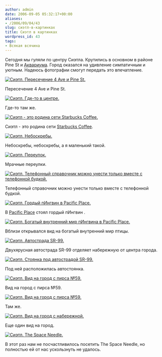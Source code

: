 ```yaml
---
author: admin
date: 2006-09-05 05:32:17+00:00
aliases:
- /2006/09/04/43
slug: сиэтл-в-картинках
title: Сиэтл в картинках
wordpress_id: 43
tags:
- Всякая всячина
---
```


Сегодня мы гуляли по центру Сиэтла. Крутились в основном в районе Pine St и [Аквариума](http://www.seattleaquarium.org). Город оказался на удивление симпатичным и уютным. Надеюсь фотографии смогут передать это впечатление.

[![Сиэтл. Пересечение 4 Ave и Pine St.](/2006/08/Seattle_2006-09-04/IMG_2247_small.JPG)](/2006/08/Seattle_2006-09-04/IMG_2247.JPG)

Пересечение 4 Ave и Pine St.

[![Сиэтл. Где-то в центре.](/2006/08/Seattle_2006-09-04/IMG_2253_small.JPG)](/2006/08/Seattle_2006-09-04/IMG_2253.JPG)

<!--more-->

Где-то там же.

[![Сиэтл - это родина сети Starbucks Coffee.](/2006/08/Seattle_2006-09-04/IMG_2299_small.JPG)](/2006/08/Seattle_2006-09-04/IMG_2299.JPG)

Сиэтл - это родина сети [Starbucks Coffee](http://www.starbucks.com/).

[![Сиэтл. Небоскребы.](/2006/08/Seattle_2006-09-04/IMG_2263_small.JPG)](/2006/08/Seattle_2006-09-04/IMG_2263.JPG)

Небоскребы, небоскребы, а я маленький такой.

[![Сиэтл. Переулок.](/2006/08/Seattle_2006-09-04/IMG_2257_small.JPG)](/2006/08/Seattle_2006-09-04/IMG_2257.JPG)

Мрачные переулки.

[![Сиэтл. Телефонный справочник можно унести только вместе с телефонной будкой.](/2006/08/Seattle_2006-09-04/IMG_2262_small.JPG)](/2006/08/Seattle_2006-09-04/IMG_2262.JPG)

Телефонный справочник можно унести только вместе с телефонной будкой.

[![Сиэтл. Гордый пИнгвин в Pacific Place.](/2006/08/Seattle_2006-09-04/IMG_2248_small.JPG)](/2006/08/Seattle_2006-09-04/IMG_2248.JPG)

В [Pacific Place](http://www.pacificplaceseattle.com) стоял гордый пИнгвин .

[![Сиэтл. Богатый внутренний мир пИнгвина в Pacific Place.](/2006/08/Seattle_2006-09-04/IMG_2249_small.JPG)](/2006/08/Seattle_2006-09-04/IMG_2249.JPG)

Вблизи открывался вид на богатый внутренний мир птицы.

[![Сиэтл. Автострада SR-99.](/2006/08/Seattle_2006-09-04/IMG_2271_small.JPG)](/2006/08/Seattle_2006-09-04/IMG_2271.JPG)

Двухярусная автострада SR-99 отделяет набережную от центра города.

[![Сиэтл. Стоянка под автострадой SR-99.](/2006/08/Seattle_2006-09-04/IMG_2266_small.JPG)](/2006/08/Seattle_2006-09-04/IMG_2266.JPG)

Под ней расположилась автостоянка.

[![Сиэтл. Вид на город с пирса №59.](/2006/08/Seattle_2006-09-04/IMG_2275_small.JPG)](/2006/08/Seattle_2006-09-04/IMG_2275.JPG)

Вид на город с пирса №59.

[![Сиэтл. Вид на город с пирса №59.](/2006/08/Seattle_2006-09-04/IMG_2276_small.JPG)](/2006/08/Seattle_2006-09-04/IMG_2276.JPG)

Там же.

[![Сиэтл. Вид на город с набережной.](/2006/08/Seattle_2006-09-04/IMG_2240_small.JPG)](/2006/08/Seattle_2006-09-04/IMG_2240.JPG)

Еще один вид на город.

[![Сиэтл. The Space Needle.](/2006/08/Seattle_2006-09-04/IMG_2281_small.JPG)](/2006/08/Seattle_2006-09-04/IMG_2281.JPG)

В этот раз нам не посчастливилось посетить The Space Needle, но полностью ей от нас ускользнуть не удалось.
